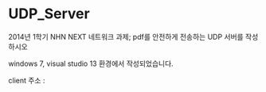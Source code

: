 UDP_Server
==========

2014년 1학기 NHN NEXT 네트워크 과제; 
pdf를 안전하게 전송하는 UDP 서버를 작성하시오

windows 7, visual studio 13 환경에서 작성되었습니다.

client 주소 : 
